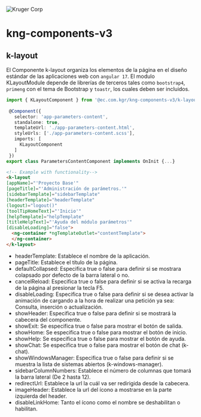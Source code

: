 ![Kruger Corp](https://img.shields.io/badge/Kruger_Corp_®-Copyright_2022-blue)


# kng-components-v3

## k-layout

El Componente k-layout organiza los elementos de la página en el diseño estándar de las aplicaciones web con `angular 17`. El modulo KLayoutModule depende de librerías de terceros tales como `bootstrap4`, `primeng` con el tema de Bootstrap y `toastr`, los cuales deben ser incluidos.



```typescript
import { KLayoutComponent } from '@ec.com.kgr/kng-components-v3/k-layout';
 
 @Component({
   selector: 'app-parameters-content',
   standalone: true,
   templateUrl: './app-parameters-content.html',
   styleUrls: ['./app-parameters-content.scss'],
   imports: [
     KLayoutComponent
   ]
 })
export class ParametersContentComponent implements OnInit {...}
```

```html
<!-- Example with functionality-->
<k-layout 
[appName]="'Proyecto Base'" 
[pageTitle]="'Administración de parámetros.'" 
[sidebarTemplate]="sidebarTemplate"
[headerTemplate]="headerTemplate" 
(logout)="logout()" 
[toolTipHomeText]="'Inicio'" 
[helpTemplate]="helpTemplate"
[titleHelpText]="'Ayuda del módulo parámetros'" 
[disableLoading]="false">
  <ng-container *ngTemplateOutlet="contentTemplate">
  </ng-container>
</k-layout>
```

* headerTemplate: Establece el nombre de la aplicación.
* pageTitle: Establece el título de la página.
* defaultCollapsed: Especifica true o false para definir si se mostrara colapsado por defecto de la barra lateral o no.
* cancelReload: Especifica true o false para definir si se activa la recarga de la página al presionar la tecla F5.
* disableLoading: Especifica true o false para definir si se desea activar la animación de cargando a la hora de realizar una petición ya sea: Consulta, inserción o actualización.
* showHeader: Especifica true o false para definir si se mostrará la cabecera del componente.
* showExit: Se especifica true o false para mostrar el botón de salida.
* showHome: Se especifica true o false para mostrar el botón de inicio.
* showHelp: Se especifica true o false para mostrar el botón de ayuda.
* showChat: Se especifica true o false para mostrar el botón de chat (k-chat).
* showWindowsManager: Especifica true o false para definir si se muestra la lista de sistemas abiertos (k-windows-manager).
* sidebarColumnNumbers: Establece el número de columnas que tomará la barra lateral (De 2 hasta 12).
* redirectUrl: Establece la url la cuál va ser redirigida desde la cabecera.
* imageHeader: Establece la url del ícono a mostrarse en la parte izquierda del header.
* disableLinkHome: Tanto el ícono como el nombre se deshabilitan o habilitan.  



